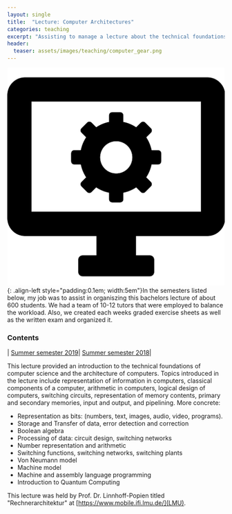 ```yaml
---
layout: single
title:  "Lecture: Computer Architectures"
categories: teaching
excerpt: "Assisting to manage a lecture about the technical foundations of computer science."
header:
  teaser: assets/images/teaching/computer_gear.png
---
```


![logo](\assets\images\teaching\computer_gear.png){: .align-left style="padding:0.1em; width:5em"}In the semesters listed below, my job was to assist in organiszing this bachelors lecture of about 600 students.
We had a team of 10-12 tutors that were employed to balance the workload.
Also, we created each weeks graded exercise sheets as well as the written exam and organized it.

### Contents
<div class="table-right">

| [Summer semester 2019](https://www.mobile.ifi.lmu.de/lehrveranstaltungen/rechnerarchitektur-sose19/)| [Summer semester 2018](https://www.mobile.ifi.lmu.de/lehrveranstaltungen/rechnerarchitektur-sose18/)|

</div>This lecture provided an introduction to the technical foundations of computer science and the architecture of computers.
Topics introduced in the lecture include representation of information in computers, classical components of a computer, arithmetic in computers, logical design of computers, switching circuits, representation of memory contents, primary and secondary memories, input and output, and pipelining.
More concrete:

- Representation as bits: (numbers, text, images, audio, video, programs).
- Storage and Transfer of data, error detection and correction
- Boolean algebra
- Processing of data: circuit design, switching networks
- Number representation and arithmetic
- Switching functions, switching networks, switching plants
- Von Neumann model
- Machine model
- Machine and assembly language programming
- Introduction to Quantum Computing

This lecture was held by Prof. Dr. Linnhoff-Popien titled "Rechnerarchitektur" at [https://www.mobile.ifi.lmu.de/](LMU).
